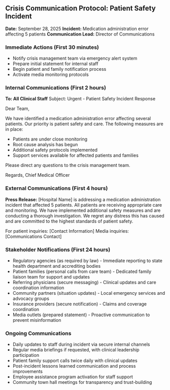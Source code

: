 ## Crisis Communication Protocol: Patient Safety Incident

**Date:** September 28, 2025
**Incident:** Medication administration error affecting 5 patients
**Communication Lead:** Director of Communications

### Immediate Actions (First 30 minutes)
- Notify crisis management team via emergency alert system
- Prepare initial statement for internal staff
- Begin patient and family notification process
- Activate media monitoring protocols

### Internal Communications (First 2 hours)
**To: All Clinical Staff**
Subject: Urgent - Patient Safety Incident Response

Dear Team,

We have identified a medication administration error affecting several patients. Our priority is patient safety and care. The following measures are in place:

- Patients are under close monitoring
- Root cause analysis has begun
- Additional safety protocols implemented
- Support services available for affected patients and families

Please direct any questions to the crisis management team.

Regards,
Chief Medical Officer

### External Communications (First 4 hours)
**Press Release:**
[Hospital Name] is addressing a medication administration incident that affected 5 patients. All patients are receiving appropriate care and monitoring. We have implemented additional safety measures and are conducting a thorough investigation. We regret any distress this has caused and are committed to the highest standards of patient safety.

For patient inquiries: [Contact Information]
Media inquiries: [Communications Contact]

### Stakeholder Notifications (First 24 hours)
- Regulatory agencies (as required by law) - Immediate reporting to state health department and accrediting bodies
- Patient families (personal calls from care team) - Dedicated family liaison team for support and updates
- Referring physicians (secure messaging) - Clinical updates and care coordination information
- Community partners (situation updates) - Local emergency services and advocacy groups
- Insurance providers (secure notification) - Claims and coverage coordination
- Media outlets (prepared statement) - Proactive communication to prevent misinformation

### Ongoing Communications
- Daily updates to staff during incident via secure internal channels
- Regular media briefings if requested, with clinical leadership participation
- Patient family support calls twice daily with clinical updates
- Post-incident lessons learned communication and process improvements
- Employee assistance program activation for staff support
- Community town hall meetings for transparency and trust-building
